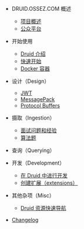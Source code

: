 - DRUID.OSSEZ.COM 概述
  - [项目概述](README.md)
  - [公众平台](CONTACT.md)

- 开始使用
  - [Druid 介绍](design/index.md)
  - [快速开始](tutorials/index.md)
  - [Docker 容器](tutorials/docker.md)
  
- 设计（Design）
  - [JWT](jwt/README.md)
  - [MessagePack](message-pack/index.md)
  - [Protocol Buffers](protocol-buffers/index.md)

- 摄取（Ingestion）
  - [面试问题和经验](interview/index.md)
  - [算法题](algorithm/index.md)
- 查询（Querying）
  
- 开发（Development）
  - [在 Druid 中进行开发](development/index.md)
  - [创建扩展（extensions）](development/modules.md)
  
- 其他杂项（Misc）
  - [Druid 资源快速导航](misc/index.md)

- [Changelog](changelog.md)